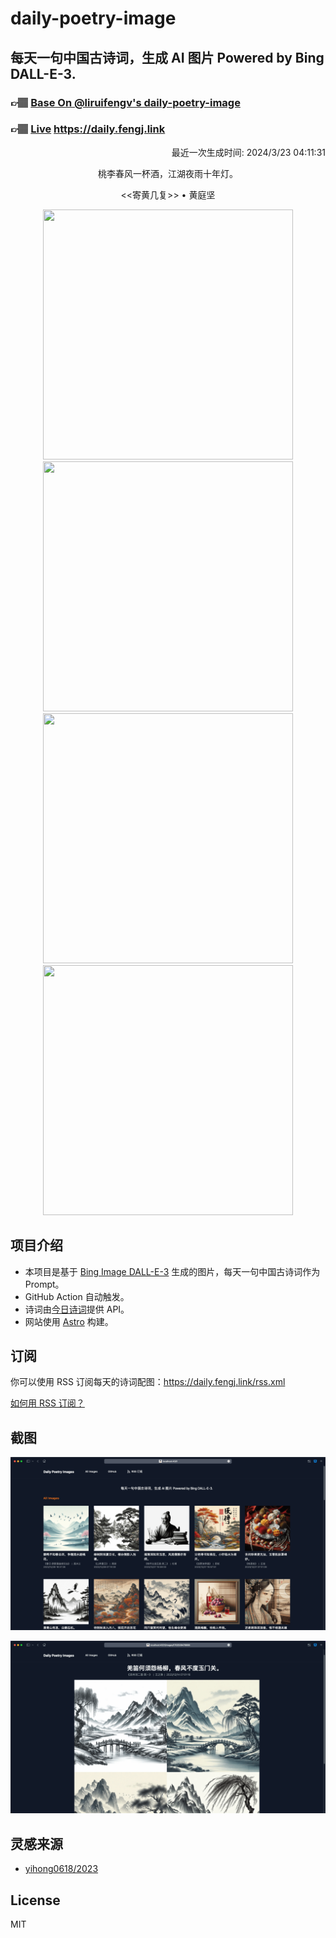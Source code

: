 
# daily-poetry-image

## 每天一句中国古诗词，生成 AI 图片 Powered by Bing DALL-E-3.

### 👉🏽 [Base On @liruifengv's daily-poetry-image](https://github.com/liruifengv/daily-poetry-image)

### 👉🏽 [Live](https://daily.fengj.link) https://daily.fengj.link

<p align="right">
  最近一次生成时间: 2024/3/23 04:11:31
</p>
<p align="center">
桃李春风一杯酒，江湖夜雨十年灯。
</p>
<p align="center">
<<寄黄几复>> • 黄庭坚
</p>
<p align="center">
<img src="https://tse3.mm.bing.net/th/id/OIG4.m.5AEdd_r6xQ6t_MRcjv" height="400" width="400" />
<img src="https://tse2.mm.bing.net/th/id/OIG4.i1WY4auo_4CT2SJ4Zs8W" height="400" width="400" />
<img src="https://tse1.mm.bing.net/th/id/OIG4.pYuWErvSeuPHnH.6UIMC" height="400" width="400" />
<img src="https://tse2.mm.bing.net/th/id/OIG4.GfstG4zOIdSWNde4Sc4P" height="400" width="400" />
</p>

## 项目介绍

-   本项目是基于 [Bing Image DALL-E-3](https://www.bing.com/images/create) 生成的图片，每天一句中国古诗词作为 Prompt。
-   GitHub Action 自动触发。
-   诗词由[今日诗词](https://www.jinrishici.com/)提供 API。
-   网站使用 [Astro](https://astro.build) 构建。

## 订阅

你可以使用 RSS 订阅每天的诗词配图：https://daily.fengj.link/rss.xml

[如何用 RSS 订阅？](https://zhuanlan.zhihu.com/p/55026716)

## 截图

![图片列表](./screenshots/Snipaste_2023-12-28_21-00-26.png)

![图片详情](./screenshots/Snipaste_2023-12-28_21-00-53.png)

## 灵感来源

-   [yihong0618/2023](https://github.com/yihong0618/2023)

## License

MIT
